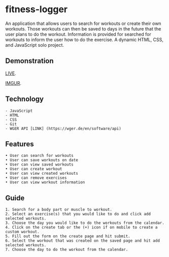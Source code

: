 # fitness-logger

An application that allows users to search for workouts or create their own workouts. Those workouts can then be saved to days in the future that the user plans to do the workout. Information is provided for searched for workouts to inform the user how to do the exercise. A dynamic HTML, CSS, and JavaScript solo project.

## Demonstration

[LIVE](https://jacobhusband.github.io/fitness-logger/#home). 

[IMGUR](https://i.imgur.com/SA0lwCr.gifv). 

## Technology

	- JavaScript
	- HTML
	- CSS
	- Git
	- WGER API [LINK] (https://wger.de/en/software/api)

## Features

	• User can search for workouts
	• User can save workouts on date
	• User can view saved workouts
	• User can create workout
	• User can view created workouts
	• User can remove exercises
	• User can view workout information

## Guide

	1. Search for a body part or muscle to workout.
	2. Select an exercise(s) that you would like to do and click add selected workouts.
	3. Choose the day you would like to do the workouts from the calendar.
	4. Click on the create tab or the (+) icon if on mobile to create a custom workout.
	5. Fill out the form on the create page and hit submit.
	6. Select the workout that was created on the saved page and hit add selected workouts.
	7. Choose the day to do the workout from the calendar.
